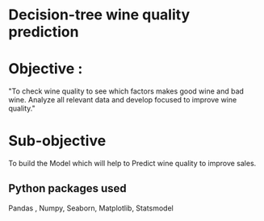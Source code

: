 # Decision-tree wine quality prediction 

# Objective :

"To check wine quality to see which factors makes good wine and bad wine. Analyze all relevant data and develop focused to improve wine quality."
 
# Sub-objective
To build the Model which will help to Predict  wine quality to improve sales.

 ## Python packages used
 Pandas , Numpy, Seaborn, Matplotlib, Statsmodel
